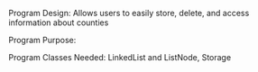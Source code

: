Program Design: Allows users to easily store, delete, and access information about counties

Program Purpose: 

Program Classes Needed: LinkedList and ListNode, Storage
